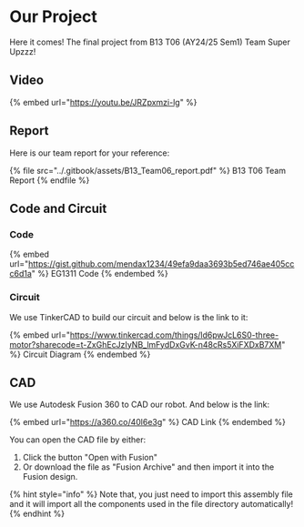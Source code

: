 # Our Project

Here it comes! The final project from B13 T06 (AY24/25 Sem1) Team Super Upzzz!

## Video

{% embed url="https://youtu.be/JRZpxmzi-lg" %}

## Report

Here is our team report for your reference:

{% file src="../.gitbook/assets/B13_Team06_report.pdf" %}
B13 T06 Team Report
{% endfile %}

## Code and Circuit

### Code

{% embed url="https://gist.github.com/mendax1234/49efa9daa3693b5ed746ae405ccc6d1a" %}
EG1311 Code
{% endembed %}

### Circuit

We use TinkerCAD to build our circuit and below is the link to it:

{% embed url="https://www.tinkercad.com/things/ld6pwJcL6S0-three-motor?sharecode=t-ZxGhEcJzIyNB_lmFydDxGvK-n48cRs5XiFXDxB7XM" %}
Circuit Diagram
{% endembed %}

## CAD

We use Autodesk Fusion 360 to CAD our robot. And below is the link:

{% embed url="https://a360.co/40l6e3g" %}
CAD Link
{% endembed %}

You can open the CAD file by either:

1. Click the button "Open with Fusion"
2. Or download the file as "Fusion Archive" and then import it into the Fusion design.

{% hint style="info" %}
Note that, you just need to import this assembly file and it will import all the components used in the file directory automatically!
{% endhint %}
